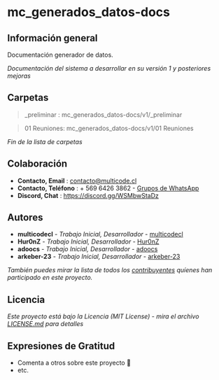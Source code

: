 # mc_generados_datos-docs

## Información general

Documentación generador de datos.

_Documentación del sistema a desarrollar en su versión 1 y posteriores mejoras_

## Carpetas

> _preliminar : mc_generados_datos-docs/v1/_preliminar

> 01 Reuniones: mc_generados_datos-docs/v1/01 Reuniones

_Fin de la lista de carpetas_

## Colaboración
* **Contacto, Email** : contacto@multicode.cl
* **Contacto, Teléfono** : + 569 6426 3862 - [Grupos de WhatsApp](https://chat.whatsapp.com/EXveAd4eERKF1aY2zzUvLr)
* **Discord, Chat** : https://discord.gg/WSMbwStaDz

## Autores
* **multicodecl** - *Trabajo Inicial, Desarrollador* - [multicodecl](https://github.com/multicodecl)
* **Hur0nZ** - *Trabajo Inicial, Desarrollador* - [Hur0nZ](https://github.com/Hur0nZ)
* **adoocs** - *Trabajo Inicial, Desarrollador* - [adoocs](https://github.com/adoocs)
* **arkeber-23** - *Trabajo Inicial, Desarrollador* - [arkeber-23](https://github.com/arkeber-23)

_También puedes mirar la lista de todos los [contribuyentes](https://github.com/multicodecl/mc_generados_datos-docs/contributors) quíenes han participado en este proyecto._

## Licencia
_Este proyecto está bajo la Licencia (MIT License) - mira el archivo [LICENSE.md](LICENSE) para detalles_

## Expresiones de Gratitud
* Comenta a otros sobre este proyecto 📢
* etc.